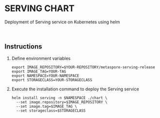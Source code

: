 # SERVING CHART

Deployment of Serving service on Kubernetes using helm

<br/>

## Instructions

1. Define environment variables
   ```
   export IMAGE_REPOSITORY=$YOUR-REPOSITORY/metaspore-serving-release
   export IMAGE_TAG=YOUR-TAG
   export NAMESPACE=YOUR-NAMESPACE
   export STORAGECLASS=YOUR-STORAGECLASS
   ```
2. Execute the installation command to deploy the Serving service
   ```
   helm install serving -n $NAMESPACE ./chart \
     --set image.repository=$IMAGE_REPOSITORY \
     --set image.tag=$IMAGE_TAG \
     --set storageclass=$STORAGECLASS
   ```